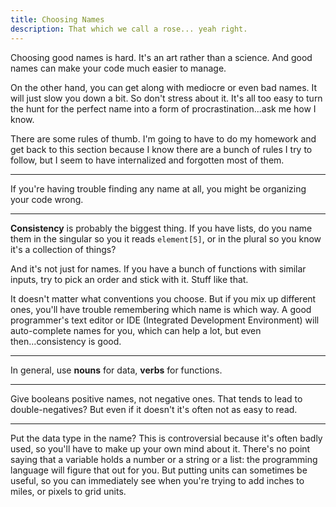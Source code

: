 ```yaml
---
title: Choosing Names
description: That which we call a rose... yeah right.
---
```


Choosing good names is hard. It's an art rather than a science. And good names can make your code much easier to manage.

On the other hand, you can get along with mediocre or even bad names. It will just slow you down a bit. So don't stress about it. It's all too easy to turn the hunt for the perfect name into a form of procrastination...ask me how I know.

There are some rules of thumb. I'm going to have to do my homework and get back to this section because I know there are a bunch of rules I try to follow, but I seem to have internalized and forgotten most of them.

-----

If you're having trouble finding any name at all, you might be organizing your code wrong.


-----

**Consistency** is probably the biggest thing. If you have lists, do you name them in the singular so you it reads `element[5]`, or in the plural so you know it's a collection of things?

And it's not just for names. If you have a bunch of functions with similar inputs, try to pick an order and stick with it. Stuff like that.

It doesn't matter what conventions you choose. But if you mix up different ones, you'll have trouble remembering which name is which way. A good programmer's text editor or IDE (Integrated Development Environment) will auto-complete names for you, which can help a lot, but even then...consistency is good.

-----

In general, use **nouns** for data, **verbs** for functions.


-----

Give booleans positive names, not negative ones. That tends to lead to double-negatives? But even if it doesn't it's often not as easy to read.


-----

Put the data type in the name? This is controversial because it's often badly used, so you'll have to make up your own mind about it. There's no point saying that a variable holds a number or a string or a list: the programming language will figure that out for you. But putting units can sometimes be useful, so you can immediately see when you're trying to add inches to miles, or pixels to grid units.
